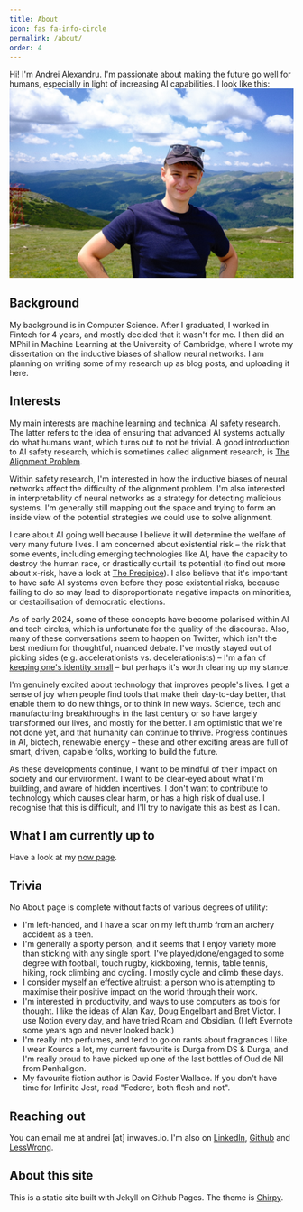 ```yaml
---
title: About
icon: fas fa-info-circle
permalink: /about/
order: 4
---
```


Hi! I'm Andrei Alexandru. I'm passionate about making the future go well for humans, especially in light of increasing AI capabilities. I look like this:
![Andrei larger](../images/andrei_larger.JPG)

## Background
My background is in Computer Science. After I graduated, I worked in Fintech for 4 years, and mostly decided that it wasn't for me. I then did an MPhil in Machine Learning at the University of Cambridge, where I wrote my dissertation on the inductive biases of shallow neural networks. I am planning on writing some of my research up as blog posts, and uploading it here.

## Interests
My main interests are machine learning and technical AI safety research. The latter refers to the idea of ensuring that advanced AI systems actually do what humans want, which turns out to not be trivial. A good introduction to AI safety research, which is sometimes called alignment research, is [The Alignment Problem](https://brianchristian.org/the-alignment-problem/).

Within safety research, I'm interested in how the inductive biases of neural networks affect the difficulty of the alignment problem. I'm also interested in interpretability of neural networks as a strategy for detecting malicious systems. I'm generally still mapping out the space and trying to form an inside view of the potential strategies we could use to solve alignment.

I care about AI going well because I believe it will determine the welfare of very many future lives. I am concerned about existential risk – the risk that some events, including emerging technologies like AI, have the capacity to destroy the human race, or drastically curtail its potential (to find out more about x-risk, have a look at [The Precipice](https://theprecipice.com/)). I also believe that it's important to have safe AI systems even before they pose existential risks, because failing to do so may lead to disproportionate negative impacts on minorities, or destabilisation of democratic elections.

As of early 2024, some of these concepts have become polarised within AI and tech circles, which is unfortunate for the quality of the discourse. Also, many of these conversations seem to happen on Twitter, which isn't the best medium for thoughtful, nuanced debate. I've mostly stayed out of picking sides (e.g. accelerationists vs. decelerationists) – I'm a fan of [keeping one's identity small](https://paulgraham.com/identity.html) – but perhaps it's worth clearing up my stance.

I'm genuinely excited about technology that improves people's lives. I get a sense of joy when people find tools that make their day-to-day better, that enable them to do new things, or to think in new ways. Science, tech and manufacturing breakthroughs in the last century or so have largely transformed our lives, and mostly for the better. I am optimistic that we're not done yet, and that humanity can continue to thrive. Progress continues in AI, biotech, renewable energy – these and other exciting areas are full of smart, driven, capable folks, working to build the future.

As these developments continue, I want to be mindful of their impact on society and our environment. I want to be clear-eyed about what I'm building, and aware of hidden incentives. I don't want to contribute to technology which causes clear harm, or has a high risk of dual use. I recognise that this is difficult, and I'll try to navigate this as best as I can.


## What I am currently up to
Have a look at my [now page](../../_tabs/now.md).

## Trivia
No About page is complete without facts of various degrees of utility:
- I'm left-handed, and I have a scar on my left thumb from an archery accident as a teen.
- I'm generally a sporty person, and it seems that I enjoy variety more than sticking with any single sport. I've played/done/engaged to some degree with football, touch rugby, kickboxing, tennis, table tennis, hiking, rock climbing and cycling. I mostly cycle and climb these days. 
- I consider myself an effective altruist: a person who is attempting to maximise their positive impact on the world through their work. 
- I'm interested in productivity, and ways to use computers as tools for thought. I like the ideas of Alan Kay, Doug Engelbart and Bret Victor. I use Notion every day, and have tried Roam and Obsidian. (I left Evernote some years ago and never looked back.)
- I'm really into perfumes, and tend to go on rants about fragrances I like. I wear Kouros a lot, my current favourite is Durga from DS & Durga, and I'm really proud to have picked up one of the last bottles of Oud de Nil from Penhaligon.
- My favourite fiction author is David Foster Wallace. If you don't have time for Infinite Jest, read "Federer, both flesh and not".

## Reaching out
You can email me at andrei [at] inwaves.io. I'm also on [LinkedIn](https://www.linkedin.com/in/aalexaa/), [Github](https://github.com/inwaves) and [LessWrong](https://www.lesswrong.com/users/inwaves).

## About this site
This is a static site built with Jekyll on Github Pages. The theme is [Chirpy](https://github.com/cotes2020/jekyll-theme-chirpy/).